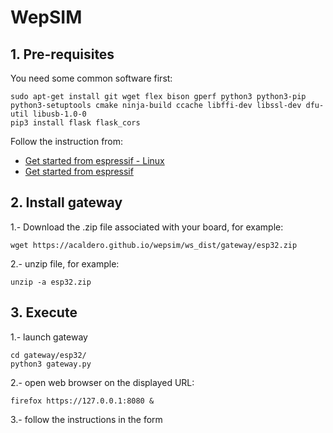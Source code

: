 # WepSIM


## 1. Pre-requisites

You need some common software first:
```
sudo apt-get install git wget flex bison gperf python3 python3-pip python3-setuptools cmake ninja-build ccache libffi-dev libssl-dev dfu-util libusb-1.0-0
pip3 install flask flask_cors
```

Follow the instruction from:
* [Get started from espressif - Linux](https://docs.espressif.com/projects/esp-idf/en/v4.3.5/esp32/get-started/linux-setup.html)
* [Get started from espressif](https://docs.espressif.com/projects/esp-idf/en/v4.3.5/esp32/get-started/index.html#get-started-get-esp-idf)


## 2. Install gateway

1.- Download the .zip file associated with your board, for example:
```
wget https://acaldero.github.io/wepsim/ws_dist/gateway/esp32.zip
```

2.- unzip file, for example:
```
unzip -a esp32.zip
```


## 3. Execute

1.- launch gateway
```
cd gateway/esp32/
python3 gateway.py
```

2.- open web browser on the displayed URL:
```
firefox https://127.0.0.1:8080 &
```

3.- follow the instructions in the form


